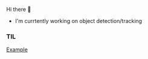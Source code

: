 Hi there 👋

- I'm currtently working on object detection/tracking
### TIL
[Example](TIL/20200712155034.md)